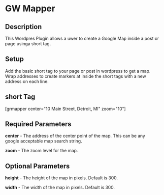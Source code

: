GW Mapper
=========

<h2>Description</h2>

<p>
	This Wordpres Plugin allows a uwer to create a Google Map inside a post or page usinga short tag.
</p>

<h2>Setup</h2>

<p>
Add the basic short tag to your page or post in wordpress to get a map. Wrap addresses to create markers at inside the short tags with a new address on each line.
</p>

<h2>short Tag</h2>

<p>
[grmapper center="10 Main Street, Detroit, MI" zoom="10"]
</p>

<h2>Required Parameters</h2>

<p>
<b>center</b> - The address of the center point of the map. This can be any google acceptable map search string.
</p>

<p>
<b>zoom</b> - The zoom level for the map.
</p>

<h2>Optional Parameters</h2>

<p>
<b>height</b> - The height of the map in pixels. Default is 300.
</p>

<p>
<b>width</b> - The width of the map in pixels. Default is 300.
</p>
